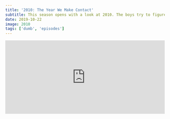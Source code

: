 ```yaml
---
title: '2010: The Year We Make Contact'
subtitle: This season opens with a look at 2010. The boys try to figure out why this got made, evaluate the franchise mania that grips the industry, and look at the most notorious sequels of the past decade.
date: 2019-10-22
image: 2010
tags: ['dumb', 'episodes']
---
```

<iframe src="https://open.spotify.com/embed-podcast/episode/4vbTM6dBiSd0Sl2segDt8D" width="100%" height="232" frameborder="0" allowtransparency="true" allow="encrypted-media"></iframe>